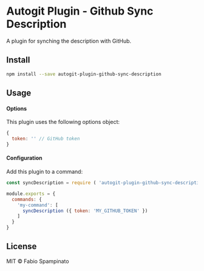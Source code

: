 # Autogit Plugin - Github Sync Description

A plugin for synching the description with GitHub.

## Install

```sh
npm install --save autogit-plugin-github-sync-description
```

## Usage

#### Options

This plugin uses the following options object:

```js
{
  token: '' // GitHub token
}
```

#### Configuration

Add this plugin to a command:

```js
const syncDescription = require ( 'autogit-plugin-github-sync-description' );

module.exports = {
  commands: {
    'my-command': [
      syncDescription ({ token: 'MY_GITHUB_TOKEN' })
    ]
  }
}
```

## License

MIT © Fabio Spampinato
